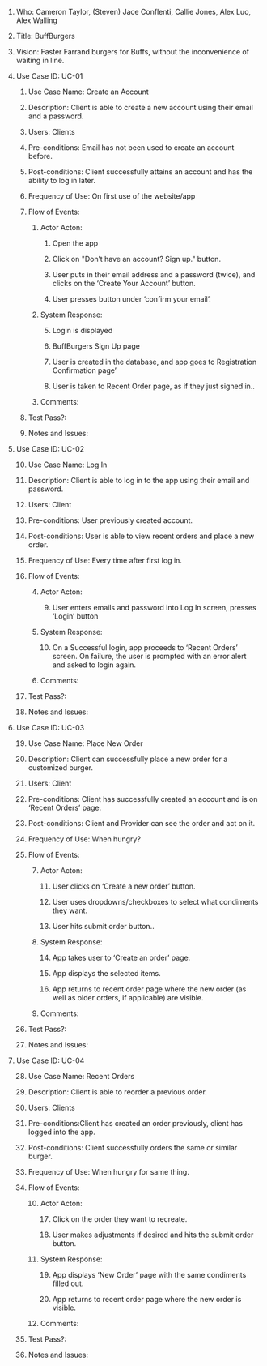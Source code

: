 1. Who: Cameron Taylor, (Steven) Jace Conflenti, Callie Jones, Alex Luo, Alex Walling

2. Title: BuffBurgers

3. Vision: Faster Farrand burgers for Buffs, without the inconvenience of waiting in line.

4. Use Case ID: UC-01

    1. Use Case Name: Create an Account

    2. Description: Client is able to create a new account using their email and a password.

    3. Users: Clients

    4. Pre-conditions: Email has not been used to create an account before.

    5. Post-conditions: Client successfully attains an account and has the ability to log in later.

    6. Frequency of Use: On first use of the website/app

    7. Flow of Events:

        1. Actor Acton:

            1. Open the app

            2. Click on "Don’t have an account? Sign up." button.

            3. User puts in their email address and a password (twice), and clicks on the ‘Create Your Account’ button.

            4. User presses button under ‘confirm your email’.

        2. System Response:

            5. Login is displayed

            6. BuffBurgers Sign Up page

            7. User is created in the database, and app goes to Registration Confirmation page’

            8. User is taken to Recent Order page, as if they just signed in..

        3. Comments:

    8. Test Pass?:

    9. Notes and Issues:

5. Use Case ID: UC-02

    10. Use Case Name: Log In

    11. Description: Client is able to log in to the app using their email and password.

    12. Users: Client

    13. Pre-conditions: User previously created account.

    14. Post-conditions: User is able to view recent orders and place a new order.

    15. Frequency of Use: Every time after first log in.

    16. Flow of Events:

        4. Actor Acton:

            9. User enters emails and password into Log In screen, presses ‘Login’ button

        5. System Response:

            10. On a Successful login, app proceeds to ‘Recent Orders’ screen. On failure, the user is prompted with an error alert and asked to login again.

        6. Comments:

    17. Test Pass?:

    18. Notes and Issues:

6. Use Case ID: UC-03

    19. Use Case Name: Place New Order

    20. Description: Client can successfully place a new order for a customized burger.

    21. Users: Client

    22. Pre-conditions: Client has successfully created an account and is on ‘Recent Orders’ page.

    23. Post-conditions: Client and Provider can see the order and act on it.

    24. Frequency of Use: When hungry?

    25. Flow of Events:

        7. Actor Acton:

            11. User clicks on ‘Create a new order’ button.

            12. User uses dropdowns/checkboxes to select what condiments they want.

            13. User hits submit order button..

        8. System Response:

            14. App takes user to ‘Create an order’ page.

            15. App displays the selected items.

            16. App returns to recent order page where the new order (as well as older orders, if applicable) are visible.

        9. Comments:

    26. Test Pass?:

    27. Notes and Issues:

7. Use Case ID: UC-04

    28. Use Case Name: Recent Orders

    29. Description: Client is able to reorder a previous order.

    30. Users: Clients

    31. Pre-conditions:Client has created an order previously, client has logged into the app.

    32. Post-conditions: Client successfully orders the same or similar burger.

    33. Frequency of Use: When hungry for same thing.

    34. Flow of Events:

        10. Actor Acton:

            17. Click on the order they want to recreate.

            18. User makes adjustments if desired and hits the submit order button.

        11. System Response:

            19. App displays ‘New Order’ page with the same condiments filled out.

            20. App returns to recent order page where the new order is visible.

        12. Comments:

    35. Test Pass?:

    36. Notes and Issues:

